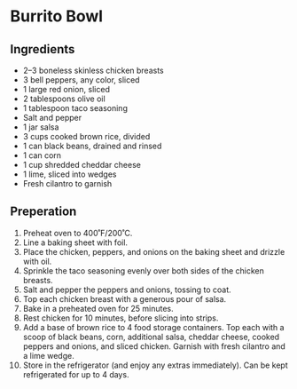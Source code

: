 # Burrito Bowl

## Ingredients
* 2–3 boneless skinless chicken breasts
* 3 bell peppers, any color, sliced
* 1 large red onion, sliced
* 2 tablespoons olive oil
* 1 tablespoon taco seasoning
* Salt and pepper
* 1 jar salsa
* 3 cups cooked brown rice, divided
* 1 can black beans, drained and rinsed
* 1 can corn
* 1 cup shredded cheddar cheese
* 1 lime, sliced into wedges
* Fresh cilantro to garnish

## Preperation
1. Preheat oven to 400˚F/200˚C.
1. Line a baking sheet with foil.
1. Place the chicken, peppers, and onions on the baking sheet and drizzle with oil.
1. Sprinkle the taco seasoning evenly over both sides of the chicken breasts.
1. Salt and pepper the peppers and onions, tossing to coat.
1. Top each chicken breast with a generous pour of salsa.
1. Bake in a preheated oven for 25 minutes.
1. Rest chicken for 10 minutes, before slicing into strips.
1. Add a base of brown rice to 4 food storage containers. Top each with a scoop of black beans, corn, additional salsa, cheddar cheese, cooked peppers and onions, and sliced chicken. Garnish with fresh cilantro and a lime wedge.
1. Store in the refrigerator (and enjoy any extras immediately). Can be kept refrigerated for up to 4 days.